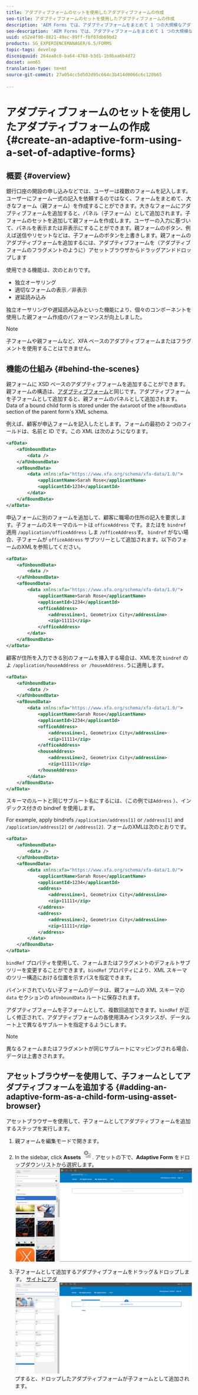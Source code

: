 ```yaml
---
title: アダプティブフォームのセットを使用したアダプティブフォームの作成
seo-title: アダプティブフォームのセットを使用したアダプティブフォームの作成
description: 'AEM Forms では、アダプティブフォームをまとめて 1 つの大規模なアダプティブフォームを作成し、その特徴について理解します。 '
seo-description: 'AEM Forms では、アダプティブフォームをまとめて 1 つの大規模なアダプティブフォームを作成し、その特徴について理解します。 '
uuid: e52e4f90-8821-49ec-89ff-fbf07db69bd2
products: SG_EXPERIENCEMANAGER/6.5/FORMS
topic-tags: develop
discoiquuid: 264aa8c0-ba64-4768-b3d1-1b9baa6b4d72
docset: aem65
translation-type: tm+mt
source-git-commit: 27a054cc5d502d95c664c3b414d0066c6c120b65

---
```



# アダプティブフォームのセットを使用したアダプティブフォームの作成{#create-an-adaptive-form-using-a-set-of-adaptive-forms}

## 概要 {#overview}

銀行口座の開設の申し込みなどでは、ユーザーは複数のフォームを記入します。ユーザーにフォーム一式の記入を依頼するのではなく、フォームをまとめて、大きなフォーム（親フォーム）を作成することができます。大きなフォームにアダプティブフォームを追加すると、パネル（子フォーム）として追加されます。子フォームのセットを追加して親フォームを作成します。ユーザーの入力に基づいて、パネルを表示または非表示にすることができます。親フォームのボタン、例えば送信やリセットなどは、子フォームのボタンを上書きします。親フォームのアダプティブフォームを追加するには、アダプティブフォームを（アダプティブフォームのフラグメントのように）アセットブラウザからドラッグアンドドロップします

使用できる機能は、次のとおりです。

* 独立オーサリング
* 適切なフォームの表示／非表示
* 遅延読み込み

独立オーサリングや遅延読み込みといった機能により、個々のコンポーネントを使用した親フォーム作成のパフォーマンスが向上しました。

>[!NOTE]
>
>子フォームや親フォームなど、XFA ベースのアダプティブフォームまたはフラグメントを使用することはできません。

## 機能の仕組み {#behind-the-scenes}

親フォームに XSD ベースのアダプティブフォームを追加することができます。親フォームの構造は、[アダプティブフォーム](../../forms/using/prepopulate-adaptive-form-fields.md)と同じです。アダプティブフォームを子フォームとして追加すると、親フォームのパネルとして追加されます。 Data of a bound child form is stored under the `data`root of the `afBoundData` section of the parent form&#39;s XML schema.

例えば、顧客が申込フォームを記入したとします。フォームの最初の 2 つのフィールドは、名前と ID です。この XML は次のようになります。

```xml
<afData>
    <afUnboundData>
        <data />
    </afUnboundData>
    <afBoundData>
        <data xmlns:xfa="https://www.xfa.org/schema/xfa-data/1.0/">
            <applicantName>Sarah Rose</applicantName>
            <applicantId>1234</applicantId>
        </data>
    </afBoundData>
</afData>
```

申込フォームに別のフォームを追加して、顧客に職場の住所の記入を要求します。子フォームのスキーマのルートは `officeAddress` です。またはを `bindref` 適用 `/application/officeAddress` しま `/officeAddress`す。 `bindref` がない場合、子フォームが `officeAddress` サブツリーとして追加されます。以下のフォームのXMLを参照してください。

```xml
<afData>
    <afUnboundData>
        <data />
    </afUnboundData>
    <afBoundData>
        <data xmlns:xfa="https://www.xfa.org/schema/xfa-data/1.0/">
            <applicantName>Sarah Rose</applicantName>
            <applicantId>1234</applicantId>
            <officeAddress>
                <addressLine>1, Geometrixx City</addressLine>
                <zip>11111</zip>
            </officeAddress>
        </data>
    </afBoundData>
</afData>
```

顧客が住所を入力できる別のフォームを挿入する場合は、XMLを次 `bindref` のよ `/application/houseAddress or /houseAddress.`うに適用します。

```xml
<afData>
    <afUnboundData>
        <data />
    </afUnboundData>
    <afBoundData>
        <data xmlns:xfa="https://www.xfa.org/schema/xfa-data/1.0/">
            <applicantName>Sarah Rose</applicantName>
            <applicantId>1234</applicantId>
            <officeAddress>
                <addressLine>1, Geometrixx City</addressLine>
                <zip>11111</zip>
            </officeAddress>
            <houseAddress>
                <addressLine>2, Geometrixx City</addressLine>
                <zip>11111</zip>
            </houseAddress>
        </data>
    </afBoundData>
</afData>
```

スキーマのルートと同じサブルート名にするには、（この例では`Address` ）、インデックス付きの bindref を使用します。

For example, apply bindrefs `/application/address[1]` or `/address[1]` and `/application/address[2]` or `/address[2]`. フォームのXMLは次のとおりです。

```xml
<afData>
    <afUnboundData>
        <data />
    </afUnboundData>
    <afBoundData>
        <data xmlns:xfa="https://www.xfa.org/schema/xfa-data/1.0/">
            <applicantName>Sarah Rose</applicantName>
            <applicantId>1234</applicantId>
            <address>
                <addressLine>1, Geometrixx City</addressLine>
                <zip>11111</zip>
            </address>
            <address>
                <addressLine>2, Geometrixx City</addressLine>
                <zip>11111</zip>
            </address>
        </data>
    </afBoundData>
</afData>
```

`bindRef` プロパティを使用して、フォームまたはフラグメントのデフォルトサブツリーを変更することができます。`bindRef` プロパティにより、XML スキーマのツリー構造における位置を示すパスを指定できます。

バインドされていない子フォームのデータは、親フォームの XML スキーマの `data` セクションの `afUnboundData` ルートに保存されます。

アダプティブフォームを子フォームとして、複数回追加できます。`bindRef` が正しく修正されて、アダプティブフォームの各使用済みインスタンスが、データルート上で異なるサブルートを指定するようにします。

>[!NOTE]
>
>異なるフォームまたはフラグメントが同じサブルートにマッピングされる場合、データは上書きされます。

## アセットブラウザーを使用して、子フォームとしてアダプティブフォームを追加する {#adding-an-adaptive-form-as-a-child-form-using-asset-browser}

アセットブラウザーを使用して、子フォームとしてアダプティブフォームを追加するステップを実行します。

1. 親フォームを編集モードで開きます。
1. In the sidebar, click **Assets** ![assets-browser](assets/assets-browser.png). アセットの下で、**Adaptive Form** をドロップダウンリストから選択します。
   [ ![アセットの下でアダプティブフォームを選択する](assets/asset.png)](assets/asset-1.png)

1. 子フォームとして追加するアダプティブフォームをドラッグ＆ドロップします。
   [ サイトにアダ ![プティブフォームをドラッグ&amp;ドロッ](assets/drag-drop.png)](assets/drag-drop-1.png)プすると、ドロップしたアダプティブフォームが子フォームとして追加されます。

